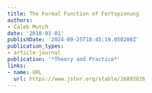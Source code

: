 ```yaml
---
title: The Formal Function of Fortspinnung
authors:
- Caleb Mutch
date: '2018-01-01'
publishDate: '2024-09-25T18:45:19.050200Z'
publication_types:
- article-journal
publication: '*Theory and Practice*'
links:
- name: URL
  url: https://www.jstor.org/stable/26892826
---
```


